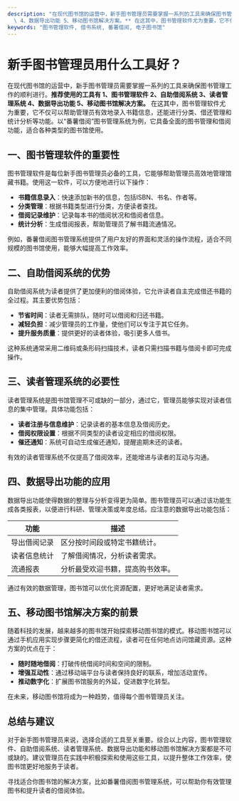 ```yaml
---
description: "在现代图书馆的运营中，新手图书管理员需要掌握一系列的工具来确保图书管理工作的顺利进行。**推荐使用的工具有 1、图书管理软件 2、自助借阅系统 3、读者管理系统\
  \ 4、数据导出功能 5、移动图书馆解决方案。** 在这其中，图书管理软件尤为重要，它不仅可以帮助管理员有效地录入书籍信息，还能进行分类、借还管理和统计分析等功能。以“番薯借阅”图书管理系统为例，它具备全面的图书管理和借阅功能，适合各种类型的图书馆使用。"
keywords: "图书管理软件, 借书系统, 番薯借阅, 电子图书馆"
---
```

# 新手图书管理员用什么工具好？

在现代图书馆的运营中，新手图书管理员需要掌握一系列的工具来确保图书管理工作的顺利进行。**推荐使用的工具有 1、图书管理软件 2、自助借阅系统 3、读者管理系统 4、数据导出功能 5、移动图书馆解决方案。** 在这其中，图书管理软件尤为重要，它不仅可以帮助管理员有效地录入书籍信息，还能进行分类、借还管理和统计分析等功能。以“番薯借阅”图书管理系统为例，它具备全面的图书管理和借阅功能，适合各种类型的图书馆使用。

## **一、图书管理软件的重要性**

图书管理软件是每位新手图书管理员必备的工具，它能够帮助管理员高效地管理馆藏书籍。使用这一软件，可以方便地进行以下操作：

- **书籍信息录入**：快速添加新书的信息，包括ISBN、书名、作者等。
- **分类管理**：根据书籍类型进行分类，方便读者查找。
- **借阅记录维护**：记录每本书的借阅状况和借阅者信息。
- **统计分析**：生成借阅报表，帮助管理员了解书籍流通情况。

例如，番薯借阅图书管理系统提供了用户友好的界面和灵活的操作流程，适合不同规模的图书馆使用，能够大幅提高工作效率。

## **二、自助借阅系统的优势**

自助借阅系统为读者提供了更加便利的借阅体验，它允许读者自主完成借还书籍的全过程。其主要优势包括：

- **节省时间**：读者无需排队，随时可以借阅和归还书籍。
- **减轻负担**：减少管理员的工作量，使他们可以专注于其它任务。
- **提升服务质量**：提供更好的读者体验，吸引更多人借书。

这种系统通常采用二维码或条形码扫描技术，读者只需扫描书籍与借阅卡即可完成操作。

## **三、读者管理系统的必要性**

读者管理系统是图书馆管理不可或缺的一部分，通过它，管理员能够实现对读者信息的集中管理。具体功能包括：

- **读者注册与信息维护**：记录读者的基本信息及借阅历史。
- **借阅权限设置**：根据不同类型的读者设定相应的借阅权限。
- **催还通知**：系统可自动生成催还通知，提醒逾期未还的读者。

有效的读者管理系统不仅提高了借阅效率，还能增进与读者的互动与沟通。

## **四、数据导出功能的应用**

数据导出功能使得数据的整理与分析变得更为简单。图书管理员可以通过该功能生成各类报表，以便进行科研、管理决策或年度总结。应注意的数据导出功能包括：

| 功能 | 描述 |
|------|------|
| 导出借阅记录 | 区分按时间段或特定书籍统计。 |
| 读者信息统计 | 了解借阅情况，分析读者需求。 |
| 流通报表 | 分析最受欢迎书籍，提高购书效率。 |

通过有效的数据管理，图书馆可以优化资源配置，更好地满足读者需求。

## **五、移动图书馆解决方案的前景**

随着科技的发展，越来越多的图书馆开始探索移动图书馆的模式。移动图书馆可以通过手机应用实现步骤更简化的借还流程，读者可在任何地点访问馆藏资源。这种方案的优点在于：

- **随时随地借阅**：打破传统借阅时间和空间的限制。
- **增强互动性**：通过移动端平台与读者保持良好的联系，增加活动宣传。
- **推动数字化**：扩展图书馆服务的外延，促进数字化转型。

在未来，移动图书馆将成为一种趋势，值得每个图书管理员关注。

## **总结与建议**

对于新手图书管理员来说，选择合适的工具至关重要。综合以上内容，图书管理软件、自助借阅系统、读者管理系统、数据导出功能和移动图书馆解决方案都是不可或缺的。建议管理员在实践中积极探索和使用这些工具，以提升整体工作效率，使图书馆更好地服务于读者。

寻找适合你图书馆的解决方案，比如番薯借阅图书管理系统，可以帮助你有效管理图书和提升读者的借阅体验。
